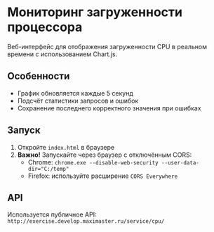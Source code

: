 # Мониторинг загруженности процессора

Веб-интерфейс для отображения загруженности CPU в реальном времени с использованием Chart.js.

## Особенности
- График обновляется каждые 5 секунд
- Подсчёт статистики запросов и ошибок
- Сохранение последнего корректного значения при ошибках

## Запуск
1. Откройте `index.html` в браузере
2. **Важно!** Запускайте через браузер с отключённым CORS:
   - Chrome: `chrome.exe --disable-web-security --user-data-dir="C:/temp"`
   - Firefox: используйте расширение `CORS Everywhere`
  
## API
Используется публичное API:  
`http://exercise.develop.maximaster.ru/service/cpu/`
